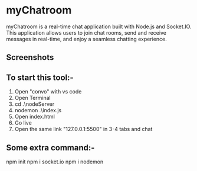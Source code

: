 # myChatroom
myChatroom is a real-time chat application built with Node.js and Socket.IO. This application allows users to join chat rooms, send and receive messages in real-time, and enjoy a seamless chatting experience.

## Screenshots






## To start this tool:-

1. Open "convo" with vs code
2. Open Terminal
3. cd .\nodeServer
4. nodemon .\index.js
5. Open index.html
6. Go live
7. Open the same link "127.0.0.1:5500" in 3-4 tabs and chat


## Some extra command:-

npm init 
npm i socket.io
npm i nodemon
